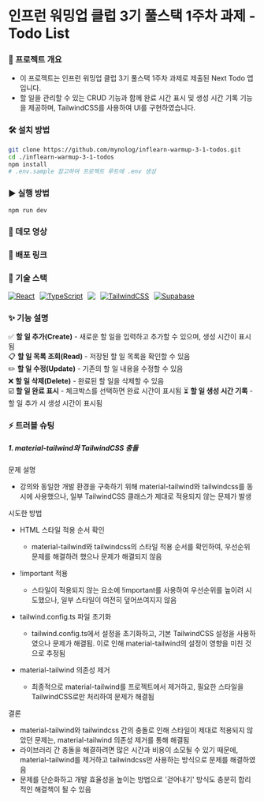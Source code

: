 # 인프런 워밍업 클럽 3기 풀스택 1주차 과제 - Todo List

### 📌 프로젝트 개요

- 이 프로젝트는 인프런 워밍업 클럽 3기 풀스택 1주차 과제로 제출된 Next Todo 앱입니다.
- 할 일을 관리할 수 있는 CRUD 기능과 함께 완료 시간 표시 및 생성 시간 기록 기능을 제공하며, TailwindCSS를 사용하여 UI를 구현하였습니다.

### 🛠️ 설치 방법

```bash
git clone https://github.com/mynolog/inflearn-warmup-3-1-todos.git
cd ./inflearn-warmup-3-1-todos
npm install
# .env.sample 참고하여 프로젝트 루트에 .env 생성
```

### ▶️ 실행 방법

```bash
npm run dev
```

### 🎥 데모 영상

### 🚀 배포 링크

### 🧳 기술 스택

<p style="display: flex; gap: 10px;">
  <a href="https://nextjs.org/">
    <img src="https://skillicons.dev/icons?i=nextjs" alt="React" />
  </a>
  <a href="https://www.typescriptlang.org/">
    <img src="https://skillicons.dev/icons?i=ts" alt="TypeScript" />
  </a>
  <a href="https://tanstack.com/query/v5/docs/framework/react/overview">
  <img
      src="https://go-skill-icons.vercel.app/api/icons?i=reactquery"
    />
  </a>
  <a href="https://tailwindcss.com/">
    <img src="https://skillicons.dev/icons?i=tailwind" alt="TailwindCSS" />
  </a>
  <a href="https://supabase.com/">
    <img src="https://skillicons.dev/icons?i=supabase" alt="Supabase" />
  </a>
</p>

### ✨ 기능 설명

✅ **할 일 추가(Create)** - 새로운 할 일을 입력하고 추가할 수 있으며, 생성 시간이 표시됨  
📋 **할 일 목록 조회(Read)** - 저장된 할 일 목록을 확인할 수 있음  
✏️ **할 일 수정(Update)** - 기존의 할 일 내용을 수정할 수 있음  
❌ **할 일 삭제(Delete)** - 완료된 할 일을 삭제할 수 있음  
☑️ **할 일 완료 표시** - 체크박스를 선택하면 완료 시간이 표시됨
⏳ **할 일 생성 시간 기록** - 할 일 추가 시 생성 시간이 표시됨

### ⚡ 트러블 슈팅

##### 1. material-tailwind와 TailwindCSS 충돌

문제 설명

- 강의와 동일한 개발 환경을 구축하기 위해 material-tailwind와 tailwindcss를 동시에 사용했으나, 일부 TailwindCSS 클래스가 제대로 적용되지 않는 문제가 발생

시도한 방법

- HTML 스타일 적용 순서 확인
  - material-tailwind와 tailwindcss의 스타일 적용 순서를 확인하여, 우선순위 문제를 해결하려 했으나 문제가 해결되지 않음
- !important 적용

  - 스타일이 적용되지 않는 요소에 !important를 사용하여 우선순위를 높이려 시도했으나, 일부 스타일이 여전히 덮어쓰여지지 않음

- tailwind.config.ts 파일 초기화

  - tailwind.config.ts에서 설정을 초기화하고, 기본 TailwindCSS 설정을 사용하였으나 문제가 해결됨. 이로 인해 material-tailwind의 설정이 영향을 미친 것으로 추정됨

- material-tailwind 의존성 제거

  - 최종적으로 material-tailwind를 프로젝트에서 제거하고, 필요한 스타일을 TailwindCSS로만 처리하여 문제가 해결됨

결론

- material-tailwind와 tailwindcss 간의 충돌로 인해 스타일이 제대로 적용되지 않았던 문제는, material-tailwind 의존성 제거를 통해 해결됨
- 라이브러리 간 충돌을 해결하려면 많은 시간과 비용이 소모될 수 있기 때문에, material-tailwind를 제거하고 tailwindcss만 사용하는 방식으로 문제를 해결하였음
- 문제를 단순화하고 개발 효율성을 높이는 방법으로 '걷어내기' 방식도 충분히 합리적인 해결책이 될 수 있음

